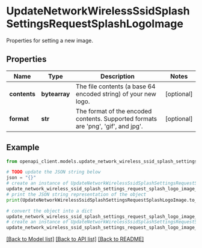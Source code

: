 # UpdateNetworkWirelessSsidSplashSettingsRequestSplashLogoImage

Properties for setting a new image.

## Properties

Name | Type | Description | Notes
------------ | ------------- | ------------- | -------------
**contents** | **bytearray** | The file contents (a base 64 encoded string) of your new logo. | [optional] 
**format** | **str** | The format of the encoded contents. Supported formats are &#39;png&#39;, &#39;gif&#39;, and jpg&#39;. | [optional] 

## Example

```python
from openapi_client.models.update_network_wireless_ssid_splash_settings_request_splash_logo_image import UpdateNetworkWirelessSsidSplashSettingsRequestSplashLogoImage

# TODO update the JSON string below
json = "{}"
# create an instance of UpdateNetworkWirelessSsidSplashSettingsRequestSplashLogoImage from a JSON string
update_network_wireless_ssid_splash_settings_request_splash_logo_image_instance = UpdateNetworkWirelessSsidSplashSettingsRequestSplashLogoImage.from_json(json)
# print the JSON string representation of the object
print(UpdateNetworkWirelessSsidSplashSettingsRequestSplashLogoImage.to_json())

# convert the object into a dict
update_network_wireless_ssid_splash_settings_request_splash_logo_image_dict = update_network_wireless_ssid_splash_settings_request_splash_logo_image_instance.to_dict()
# create an instance of UpdateNetworkWirelessSsidSplashSettingsRequestSplashLogoImage from a dict
update_network_wireless_ssid_splash_settings_request_splash_logo_image_from_dict = UpdateNetworkWirelessSsidSplashSettingsRequestSplashLogoImage.from_dict(update_network_wireless_ssid_splash_settings_request_splash_logo_image_dict)
```
[[Back to Model list]](../README.md#documentation-for-models) [[Back to API list]](../README.md#documentation-for-api-endpoints) [[Back to README]](../README.md)


